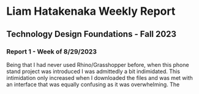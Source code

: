 # Liam Hatakenaka Weekly Report
## Technology Design Foundations - Fall 2023
### Report 1 - Week of 8/29/2023

Being that I had never used Rhino/Grasshopper before, when this phone stand project was introduced I was admittedly a bit indimidated. This intimidation only increased when I downloaded the files and was met with an interface that was equally confusing as it was overwhelming. The 
